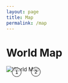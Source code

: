 ```yaml
---
layout: page
title: Map
permalink: /map
---
```

<!-- <iframe
  width="600"
  height="450"
  style="border:0"
  loading="lazy"
  allowfullscreen
  referrerpolicy="no-referrer-when-downgrade"
  src="https://www.google.com/maps/embed/v1/place?key=AIzaSyANx5ELozX0dIchLEQ7jAyVFV019xhsmeA&q=Space+Needle,Seattle+WA">
</iframe> -->
<script>
    var button1 = document.getElementById('button1');
    var button2 = document.getElementById('button2');
    var infoBox = document.getElementById('info-box');

    // Show info box on hover over Button 1
    button1.addEventListener('mouseover', function() {
        infoBox.style.display = 'block';
    });
    button1.addEventListener('mouseout', function() {
        infoBox.style.display = 'none';
    });

    // Change color on hover for Button 2
    button2.addEventListener('mouseover', function() {
        this.style.backgroundColor = 'rgba(0, 255, 0, 0.5)';
    });
    button2.addEventListener('mouseout', function() {
        this.style.backgroundColor = 'rgba(255, 255, 255, 0.5)';
    });

    // On click actions for both buttons
    button1.onclick = function() {
        alert('Button 1 clicked!');
    };
    button2.onclick = function() {
        alert('Button 2 clicked!');
    };
</script>


# World Map
<div style="position: relative; display: inline-block;">
    <img src="https://mirkoPortfolio.b-cdn.net/High-Resolution-World-Map-scaled.jpg" alt="World Map">
    <button id="button1" style="position: absolute; top: 20%; left: 17%; background-color: rgba(255, 255, 255, 0.5); border: 1px solid black; border-radius: 15px; padding: 4px 8px; cursor: pointer;">
        1
    </button>
    <button id="button2" style="position: absolute; top: 18%; left: 75%; background-color: rgba(255, 255, 255, 0.5); border: 1px solid black; border-radius: 15px; padding: 4px 8px; cursor: pointer;">
        2
    </button>
    <div id="info-box" style="display: none; position: absolute; top: 25%; left: 17%; background-color: white; border: 1px solid black; padding: 8px; border-radius: 5px;">
        Info about Button 1
    </div>
</div>

